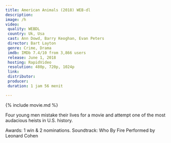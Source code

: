 ```yaml
---
title: American Animals (2018) WEB-dl
description:
image: /h
video:
 quality: WEBDL
 country: Uk, Usa
 cast: Ann Dowd, Barry Keoghan, Evan Peters
 director: Bart Layton
 genre: Crime, Drama
 imdb: IMDb 7.4/10 from 3,866 users
 release: June 1, 2018
 hosting: RapidVideo
 resolution: 480p, 720p, 1024p
 link:
 distributor:
 producer:
 duration: 1 jam 56 menit

---
```

{% include movie.md %}

Four young men mistake their lives for a movie and attempt one of the most audacious heists in U.S. history.

Awards: 1 win & 2 nominations.
Soundtrack: Who By Fire Performed by Leonard Cohen
 
